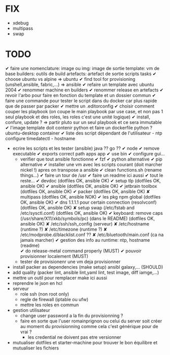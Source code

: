 # FIX
- xdebug
- multipass
- swap

# TODO
✔ faire une nomenclature: 
    image ou img: image de sortie
    template: vm de base
    builders: outils de build
    artefacts: artefact de sortie
    scripts 
        tasks
✔ choose ubuntu vs alpine  => ubuntu
✔ find tool for provisioning (unshell,ansible, fabric,...) => ansible
✔ refaire un template avec ubuntu 2004
    ✔ renommer machine en builders
    ✔ renommer release en artefacts
✔ revoir l'arbo pour faire en fonction du template et un dossier commun
✔ faire une commande pour tester le script dans du docker car plus rapide que de passer par packer
✔ mettre un .editorconfig
✔ choisir comment couper les playbook (on coupe le main playbook par use case, et non pas 1 seul playbook et des roles, les roles c'est une unité logique)
    ✔ install, confure, update ? => partir pluto sur un seul playbook et ce sera immutable
✔ l'image template doit contenir python et faire un dockerfile python ? ubuntu-desktop container
✔ liste des script dépendant de l'utilisateur
    - ntp configure timedatectl
    - hostname
- ecrire les scripts et les tester (ansible) 
    java ??
    go ??
    ✔ node
    ✔ remove executable 
    ✔ exports correct path apps app 
    ✔ use bin
    ✔ configure gui... 
    - verifier que tout ansible fonctionne 
        ✔ fzf 
        ✔ python alternative
        ✔ pip alternative
    ✔ installer une vm avec les scripts courant (doit marcher nickel !) apres on transpose a ansible
    ✔ clean functions.sh (rename things...)
    ✔ faire un tour de /usr
    ✔ faire un readme ici aussi
    ✔ tout le reste... 
        ✔ devdoc (dotfiles OK, ansible OK)
        ✔ setup tlp (dotfiles OK, ansible OK)
        ✔ ansible (dotfiles OK, ansible OK) 
        ✔ jetbrain toolbox (dotfiles OK, ansible OK) 
        ✔ packer (dotfiles OK, ansible OK) 
        ✘ multipass (dotfiles OK, ansible NOK) 
        ✔ les pkg npm global (dotfiles OK, ansible OK) 
        ✔ dns 1.1.1.1 pour certain connection (resolvconf) (dotfiles OK, ansible OK)
        ✘ setup swap (/etc/fstab and /etc/sysctl.conf) (dotfiles OK, ansible OK) 
        ✔ keyboard: remove caps (/usr/share/X11/xkb/symbols/pc) (dans le README) (dotfiles OK, ansible OK) 
        ✘ /etc/ssh/ssh_config (serveur)
        ✘ /etc/hostname (runtime ?)
        ✘ /etc/timezone (runtime ?)
        ✘ /etc/modprobe.d/blacklist.conf ??
        ✘ /etc/bluetooth/main.conf (ca na jamais marcher)
    ✔ gestion des info au runtime: ntp, hostname (readme)   
✔ do release-metal command properly (MUST)
✔ pouvoir provisionner localement (MUST)
    - tester de provisionenr une vm deja provisionner
- install packer as dependencies (make setup) ansibl galaxy,... (SHOULD)
- add quality (packer lint, ansible lint,yaml lint, test image, diff iamge,...)
- mettre un outil pour remplacer make ici aussi
- reprendre le json en hcl
- serveur
    - role ssh (non root only)
    - regle de firewall (iptable ou ufw)
    - mettre les roles en commun
- gestion utilisateur
    - change user password a la fin du provisionning ?
    - faire en sorte que l'user romainprignon ou celui du server soit créer au moment du provisionning comme cela c'est générique pour de vrai ?
        - les credential ne doivent pas etre versionner
- mutualiser dotfiles et starter-machine pour trouver le bon équilibre et mutualiser les fichiers
